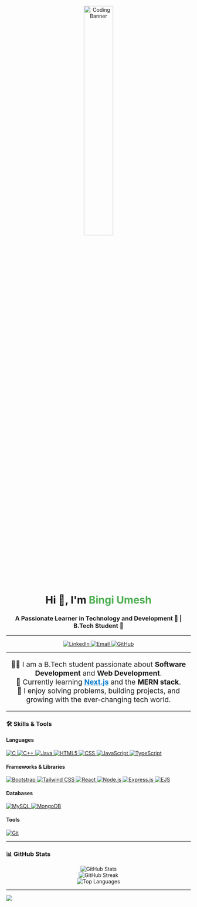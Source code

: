 <!-- Profile Header with Banner -->
<p align="center">
  <img
    src="https://cdn.dribbble.com/users/1162077/screenshots/3848914/programmer.gif"
    alt="Coding Banner"
    width="40%"
  />
</p>

<h1 align="center">Hi 👋, I'm <span style="color: #4CAF50;">Bingi Umesh</span></h1>
<h3 align="center">
  A Passionate Learner in Technology and Development 🚀 | B.Tech Student 🌟
</h3>

---

<!-- Social Media Links -->
<p align="center">
  <a href="https://www.linkedin.com/in/umesh-bingi/" target="_blank">
    <img
      src="https://img.shields.io/badge/LinkedIn-0A66C2?style=for-the-badge&logo=linkedin&logoColor=white"
      alt="LinkedIn"
    />
  </a>
  <a href="mailto:bingiumesh.13@gmail.com" target="_blank">
    <img
      src="https://img.shields.io/badge/Email-D14836?style=for-the-badge&logo=gmail&logoColor=white"
      alt="Email"
    />
  </a>
  <a href="https://github.com/bingiumesh/" target="_blank">
    <img
      src="https://img.shields.io/badge/GitHub-171515?style=for-the-badge&logo=github&logoColor=white"
      alt="GitHub"
    />
  </a>
</p>

---

<p align="center" style="font-size: 1.2rem;">
  👨‍💻 I am a B.Tech student passionate about <strong>Software Development</strong> and <strong>Web Development</strong>. <br />
  🌟 Currently learning <a href="https://nextjs.org/" target="_blank" style="color: #007ACC;"><strong>Next.js</strong></a> and the <strong>MERN stack</strong>. <br />
  🚀 I enjoy solving problems, building projects, and growing with the ever-changing tech world.
</p>

---

### 🛠️ **Skills & Tools**

#### **Languages**
<p align="left">
  <a href="https://en.wikipedia.org/wiki/C_(programming_language)" title="C Programming">
    <img
      src="https://img.shields.io/badge/c-%2300599C.svg?style=for-the-badge&logo=c&logoColor=white"
      alt="C"
    />
  </a>
  <a href="https://en.wikipedia.org/wiki/C%2B%2B" title="C++ Programming">
    <img
      src="https://img.shields.io/badge/c++-%2300599C.svg?style=for-the-badge&logo=c%2B%2B&logoColor=white"
      alt="C++"
    />
  </a>
  <a href="https://www.java.com/" title="Java Programming">
    <img
      src="https://img.shields.io/badge/java-%23ED8B00.svg?style=for-the-badge&logo=openjdk&logoColor=white"
      alt="Java"
    />
  </a>
  <a href="https://developer.mozilla.org/en-US/docs/Web/HTML" title="HTML5">
    <img
      src="https://img.shields.io/badge/HTML5-E34F26?style=for-the-badge&logo=html5&logoColor=white"
      alt="HTML5"
    />
  </a>
  <a href="https://developer.mozilla.org/en-US/docs/Web/CSS" title="CSS3">
    <img
      src="https://img.shields.io/badge/css3-%231572B6.svg?style=for-the-badge&logo=css3&logoColor=white"
      alt="CSS"
    />
  </a>
  <a href="https://developer.mozilla.org/en-US/docs/Web/JavaScript" title="JavaScript">
    <img
      src="https://img.shields.io/badge/JavaScript-F7DF1E?style=for-the-badge&logo=javascript&logoColor=black"
      alt="JavaScript"
    />
  </a>
  <a href="https://www.typescriptlang.org/" title="TypeScript">
    <img
      src="https://img.shields.io/badge/typescript-%23007ACC.svg?style=for-the-badge&logo=typescript&logoColor=white"
      alt="TypeScript"
    />
  </a>
</p>

#### **Frameworks & Libraries**
<p align="left">
  <a href="https://getbootstrap.com/" title="Bootstrap">
    <img
      src="https://img.shields.io/badge/bootstrap-%238511FA.svg?style=for-the-badge&logo=bootstrap&logoColor=white"
      alt="Bootstrap"
    />
  </a>
  <a href="https://tailwindcss.com/" title="Tailwind CSS">
    <img
      src="https://img.shields.io/badge/tailwindcss-%2338B2AC.svg?style=for-the-badge&logo=tailwind-css&logoColor=white"
      alt="Tailwind CSS"
    />
  </a>
  <a href="https://react.dev/" title="React">
    <img
      src="https://img.shields.io/badge/React-61DAFB?style=for-the-badge&logo=react&logoColor=black"
      alt="React"
    />
  </a>
  <a href="https://nodejs.org/" title="Node.js">
    <img
      src="https://img.shields.io/badge/Node.js-339933?style=for-the-badge&logo=nodedotjs&logoColor=white"
      alt="Node.js"
    />
  </a>
  <a href="https://expressjs.com/" title="Express.js">
    <img
      src="https://img.shields.io/badge/express.js-%23404d59.svg?style=for-the-badge&logo=express&logoColor=%2361DAFB"
      alt="Express.js"
    />
  </a>
  <a href="https://ejs.co/" title="EJS">
    <img
      src="https://img.shields.io/badge/ejs-%23B4CA65.svg?style=for-the-badge&logo=ejs&logoColor=black"
      alt="EJS"
    />
  </a>
</p>

#### **Databases**
<p align="left">
  <a href="https://www.mysql.com/" title="MySQL">
    <img
      src="https://img.shields.io/badge/mysql-4479A1.svg?style=for-the-badge&logo=mysql&logoColor=white"
      alt="MySQL"
    />
  </a>
  <a href="https://www.mongodb.com/" title="MongoDB">
    <img
      src="https://img.shields.io/badge/MongoDB-%234ea94b.svg?style=for-the-badge&logo=mongodb&logoColor=white"
      alt="MongoDB"
    />
  </a>
</p>

#### **Tools**
<p align="left">
  <a href="https://git-scm.com/" title="Git">
    <img
      src="https://img.shields.io/badge/Git-F05032?style=for-the-badge&logo=git&logoColor=white"
      alt="Git"
    />
  </a>
</p>

---

### 📊 **GitHub Stats**
<p align="center">
  <img src="https://github-readme-stats.vercel.app/api?username=BingiUmesh&theme=dark&hide_border=false&include_all_commits=false&count_private=false" alt="GitHub Stats" /> <br />
  <img src="https://github-readme-streak-stats.herokuapp.com/?user=BingiUmesh&theme=dark&hide_border=false" alt="GitHub Streak" /><br />
  <img src="https://github-readme-stats.vercel.app/api/top-langs/?username=BingiUmesh&theme=dark&hide_border=false&include_all_commits=false&count_private=false&layout=compact" alt="Top Languages" />
</p>

---

[![](https://visitcount.itsvg.in/api?id=BingiUmesh&icon=0&color=0)](https://visitcount.itsvg.in)
